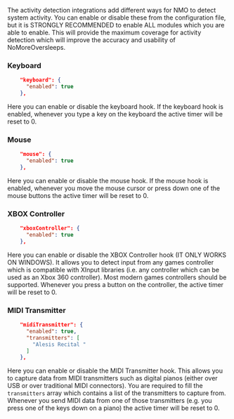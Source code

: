 The activity detection integrations add different ways for NMO to detect system activity. You can enable or disable these from the configuration file, but it is STRONGLY RECOMMENDED to enable ALL modules which you are able to enable. This will provide the maximum coverage for activity detection which will improve the accuracy and usability of NoMoreOversleeps.

### Keyboard

```json
    "keyboard": {
      "enabled": true
    },
```

Here you can enable or disable the keyboard hook. If the keyboard hook is enabled, whenever you type a key on the keyboard the active timer will be reset to 0.

### Mouse

```json
    "mouse": {
      "enabled": true
    },
```

Here you can enable or disable the mouse hook. If the mouse hook is enabled, whenever you move the mouse cursor or press down one of the mouse buttons the active timer will be reset to 0.

### XBOX Controller

```json
    "xboxController": {
      "enabled": true
    },
```

Here you can enable or disable the XBOX Controller hook (IT ONLY WORKS ON WINDOWS). It allows you to detect input from any games controller which is compatible with XInput libraries (i.e. any controller which can be used as an Xbox 360 controller). Most modern games controllers should be supported. Whenever you press a button on the controller, the active timer will be reset to 0.

### MIDI Transmitter

```json
    "midiTransmitter": {
      "enabled": true,
      "transmitters": [
        "Alesis Recital "
      ]
    },
```

Here you can enable or disable the MIDI Transmitter hook. This allows you to capture data from MIDI transmitters such as digital pianos (either over USB or over traditional MIDI connectors). You are required to fill the `transmitters` array which contains a list of the transmitters to capture from. Whenever you send MIDI data from one of those transmitters (e.g. you press one of the keys down on a piano) the active timer will be reset to 0.
